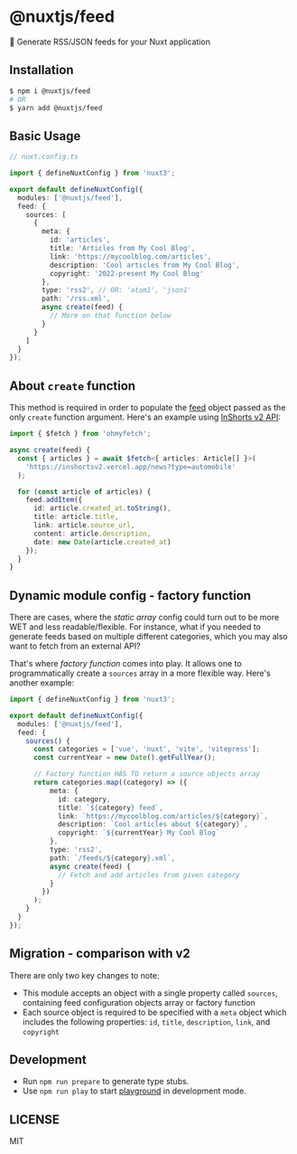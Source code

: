 # @nuxtjs/feed

📰 Generate RSS/JSON feeds for your Nuxt application

## Installation

```sh
$ npm i @nuxtjs/feed
# OR
$ yarn add @nuxtjs/feed
```

## Basic Usage

```ts
// nuxt.config.ts

import { defineNuxtConfig } from 'nuxt3';

export default defineNuxtConfig({
  modules: ['@nuxtjs/feed'],
  feed: {
    sources: [
      {
        meta: {
          id: 'articles',
          title: 'Articles from My Cool Blog',
          link: 'https://mycoolblog.com/articles',
          description: 'Cool articles from My Cool Blog',
          copyright: '2022-present My Cool Blog'
        },
        type: 'rss2', // OR: 'atom1', 'json1'
        path: '/rss.xml',
        async create(feed) {
          // More on that function below
        }
      }
    ]
  }
});
```
## About `create` function

This method is required in order to populate the [feed](https://github.com/jpmonette/feed) object passed as the only `create` function argument. Here's an example using [InShorts v2 API](https://github.com/sumitkolhe/inshorts-api-v2):

```ts
import { $fetch } from 'ohmyfetch';

async create(feed) {
  const { articles } = await $fetch<{ articles: Article[] }>(
    'https://inshortsv2.vercel.app/news?type=automobile'
  );

  for (const article of articles) {
    feed.addItem({
      id: article.created_at.toString(),
      title: article.title,
      link: article.source_url,
      content: article.description,
      date: new Date(article.created_at)
    });
  }
}
```

## Dynamic module config - factory function

There are cases, where the _static array_ config could turn out to be more WET and less readable/flexible. For instance, what if you needed to generate feeds based on multiple different categories, which you may also want to fetch from an external API?

That's where _factory function_ comes into play. It allows one to programmatically create a `sources` array in a more flexible way. Here's another example:

```ts
import { defineNuxtConfig } from 'nuxt3';

export default defineNuxtConfig({
  modules: ['@nuxtjs/feed'],
  feed: {
    sources() {
      const categories = ['vue', 'nuxt', 'vite', 'vitepress'];
      const currentYear = new Date().getFullYear();

      // Factory function HAS TO return a source objects array
      return categories.map((category) => ({
          meta: {
            id: category,
            title: `${category} feed`,
            link: `https://mycoolblog.com/articles/${category}`,
            description: `Cool articles about ${category}`,
            copyright: `${currentYear} My Cool Blog`
          },
          type: 'rss2',
          path: `/feeds/${category}.xml`,
          async create(feed) {
            // Fetch and add articles from given category
          }
        })
      );
    }
  }
});
```

## Migration - comparison with v2

There are only two key changes to note:

- This module accepts an object with a single property called `sources`, containing feed configuration objects array or factory function
- Each source object is required to be specified with a `meta` object which includes the following properties: `id`, `title`, `description`, `link`, and `copyright`

## Development

- Run `npm run prepare` to generate type stubs.
- Use `npm run play` to start [playground](./playground) in development mode.

## LICENSE

MIT
